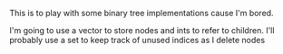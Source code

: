 This is to play with some binary tree implementations cause I'm bored.

I'm going to use a vector to store nodes and ints to refer to children.
I'll probably use a set to keep track of unused indices as I delete nodes
